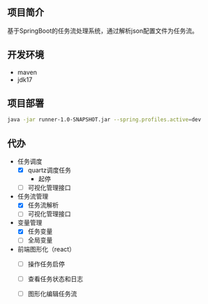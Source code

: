 ## 项目简介
基于SpringBoot的任务流处理系统，通过解析json配置文件为任务流。

## 开发环境
- maven
- jdk17

## 项目部署
```sh
java -jar runner-1.0-SNAPSHOT.jar --spring.profiles.active=dev 
```

## 代办
- 任务调度 
  - [x] quartz调度任务
    - 起停
  - [ ] 可视化管理接口 
- 任务流管理 
  - [x] 任务流解析 
  - [ ] 可视化管理接口
- 变量管理 
  - [x] 任务变量 
  - [ ] 全局变量 
- 前端图形化（react）
  - [ ] 操作任务启停 
  - [ ] 查看任务状态和日志 
  - [ ] 图形化编辑任务流

